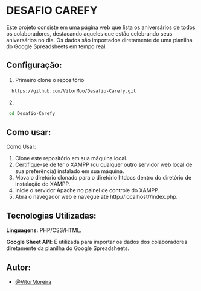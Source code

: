 
# DESAFIO CAREFY

Este projeto consiste em uma página web que lista os aniversários de todos os colaboradores, destacando aqueles que estão celebrando seus aniversários no dia. Os dados são importados diretamente de uma planilha do Google Spreadsheets em tempo real.
## Configuração:

1. Primeiro clone o repositório
```bash
  https://github.com/VitorMoo/Desafio-Carefy.git
```

2. 
```bash
 cd Desafio-Carefy
```
    
## Como usar:

Como Usar:
1. Clone este repositório em sua máquina local.
2. Certifique-se de ter o XAMPP (ou qualquer outro servidor web local de sua preferência) instalado em sua máquina.
3. Mova o diretório clonado para o diretório htdocs dentro do diretório de instalação do XAMPP.
3. Inicie o servidor Apache no painel de controle do XAMPP.
4. Abra o navegador web e navegue até http://localhost/<project>/index.php.


## Tecnologias Utilizadas:

**Linguagens:** PHP/CSS/HTML.

**Google Sheet API**: É utilizada para importar os dados dos colaboradores diretamente da planilha do Google Spreadsheets.

## Autor:       

- [@VitorMoreira](https://www.github.com/VitorMoo)


